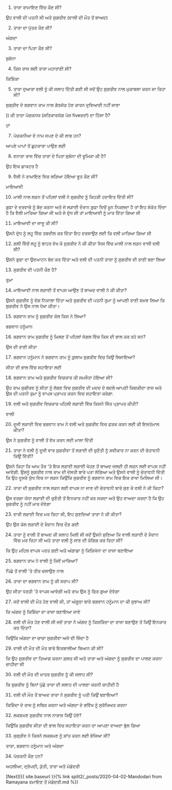 1) ਤਾਰਾ ਰਾਮਾਇਣ ਵਿੱਚ ਕੌਣ ਸੀ?

ਉਹ ਵਾਲੀ ਦੀ ਪਤਨੀ ਸੀ ਅਤੇ ਸੁਗਰੀਵ (ਵਾਲੀ ਦੀ ਮੌਤ ਤੋਂ ਬਾਅਦ)

2) ਤਾਰਾ ਦਾ ਪੁੱਤਰ ਕੌਣ ਸੀ?

ਅੰਗਦਾ

3) ਤਾਰਾ ਦਾ ਪਿਤਾ ਕੌਣ ਸੀ?

ਸੁਸ਼ੇਨਾ

4) ਕਿਸ ਰਾਜ ਲਈ ਤਾਰਾ ਮਹਾਰਾਣੀ ਸੀ?

ਕਿਸ਼ਿੰਕਾ

5) ਤਾਰਾ ਦੁਆਰਾ ਵਲੀ ਨੂੰ ਕੀ ਸਲਾਹ ਦਿੱਤੀ ਗਈ ਸੀ ਜਦੋਂ ਉਹ ਸੁਗਰੀਵ ਨਾਲ ਮੁਕਾਬਲਾ ਕਰਨ ਜਾ ਰਿਹਾ ਸੀ?

ਸੁਗ੍ਰੀਵ ਦੇ ਭਗਵਾਨ ਰਾਮ ਨਾਲ ਗੱਠਜੋੜ ਹੋਣ ਕਾਰਨ ਦੁਵਿਆਈ ਨਹੀਂ ਜਾਣਾ

)) ਕੀ ਤਾਰਾ ਪੰਚਕਨਯ (ਸਤਿਕਾਰਯੋਗ ਪੰਜ fiveਰਤਾਂ) ਦਾ ਹਿੱਸਾ ਹੈ?

ਹਾਂ

7) ਪੰਚਕਨੀਆ ਦੇ ਨਾਮ ਜਪਣ ਦੇ ਕੀ ਲਾਭ ਹਨ?

ਆਪਣੇ ਪਾਪਾਂ ਤੋਂ ਛੁਟਕਾਰਾ ਪਾਉਣ ਲਈ

8) ਵਨਾਰਾ ਰਾਜ ਵਿੱਚ ਤਾਰਾ ਦੇ ਪਿਤਾ ਸੁਸ਼ੇਨਾ ਦੀ ਭੂਮਿਕਾ ਕੀ ਹੈ?

ਉਹ ਇਕ ਡਾਕਟਰ ਹੈ

9) ਵੈਲੀ ਨੇ ਰਾਮਾਇਣ ਵਿਚ ਲੜਿਆ ਹੋਇਆ ਭੂਤ ਕੌਣ ਸੀ?

ਮਾਇਆਵੀ

10) ਮਾਲੀ ਨਾਲ ਲੜਨ ਤੋਂ ਪਹਿਲਾਂ ਵਲੀ ਨੇ ਸੁਗਰੀਵ ਨੂੰ ਕਿਹੜੀ ਹਦਾਇਤ ਦਿੱਤੀ ਸੀ?

ਗੁਫਾ ਦੇ ਦਰਵਾਜ਼ੇ ਨੂੰ ਬੰਦ ਕਰਨਾ ਅਤੇ ਜੇ ਲੜਾਈ ਦੌਰਾਨ ਗੁਫਾ ਵਿਚੋਂ ਖ਼ੂਨ ਨਿਕਲਦਾ ਹੈ ਤਾਂ ਇਹ ਸੰਕੇਤ ਦਿੰਦਾ ਹੈ ਕਿ ਵੈਲੀ ਮਾਰਿਆ ਗਿਆ ਸੀ ਅਤੇ ਜੇ ਦੁੱਧ ਸੀ ਤਾਂ ਮਾਇਆਵੀ ਨੂੰ ਮਾਰ ਦਿੱਤਾ ਗਿਆ ਸੀ

11) ਮਾਇਆਵੀ ਦਾ ਜਾਦੂ ਕੀ ਸੀ?

ਉਸਨੇ ਦੁੱਧ ਨੂੰ ਲਹੂ ਵਿੱਚ ਤਬਦੀਲ ਕਰ ਦਿੱਤਾ ਇਹ ਦਰਸਾਉਣ ਲਈ ਕਿ ਵਲੀ ਮਾਰਿਆ ਗਿਆ ਸੀ

12) ਗਲੀ ਵਿੱਚੋਂ ਲਹੂ ਨੂੰ ਬਾਹਰ ਵੇਖ ਕੇ ਸੁਗਰੀਵ ਨੇ ਕੀ ਕੀਤਾ ਜਿਸ ਵਿੱਚ ਮਾਲੀ ਨਾਲ ਲੜਨ ਵਾਲੀ ਵਲੀ ਸੀ?

ਉਸਨੇ ਗੁਫਾ ਦਾ ਉਦਘਾਟਨ ਬੰਦ ਕਰ ਦਿੱਤਾ ਅਤੇ ਵਲੀ ਦੀ ਪਤਨੀ ਤਾਰਾ ਨੂੰ ਸੁਗਰੀਵ ਦੀ ਰਾਣੀ ਬਣਾ ਲਿਆ


13) ਸੁਗਰੀਵ ਦੀ ਪਤਨੀ ਕੌਣ ਹੈ?

ਰੁਮਾ

14) ਮਾਇਆਵੀ ਨਾਲ ਲੜਾਈ ਤੋਂ ਵਾਪਸ ਆਉਣ ਤੋਂ ਬਾਅਦ ਵਾਲੀ ਨੇ ਕੀ ਕੀਤਾ?

ਉਸਨੇ ਸੁਗਰੀਵ ਨੂੰ ਦੇਸ਼ ਨਿਕਾਲਾ ਦਿੱਤਾ ਅਤੇ ਸੁਗਰੀਵ ਦੀ ਪਤਨੀ ਰੁਮਾ ਨੂੰ ਆਪਣੀ ਰਾਣੀ ਸਮਝ ਲਿਆ ਕਿ ਸੁਗਰੀਵ ਨੇ ਉਸ ਨਾਲ ਧੋਖਾ ਕੀਤਾ।

15) ਭਗਵਾਨ ਰਾਮ ਨੂੰ ਸੁਗਰੀਵ ਕੋਲ ਕਿਸ ਨੇ ਲਿਆ?

ਭਗਵਾਨ ਹਨੂੰਮਾਨ

16) ਭਗਵਾਨ ਰਾਮ ਸੁਗਰੀਵ ਨੂੰ ਮਿਲਣ ਤੋਂ ਪਹਿਲਾਂ ਜੰਗਲ ਵਿੱਚ ਕਿਸ ਦੀ ਭਾਲ ਕਰ ਰਹੇ ਸਨ?

ਉਸ ਦੀ ਰਾਣੀ ਸੀਤਾ

17) ਭਗਵਾਨ ਹਨੂੰਮਾਨ ਨੇ ਭਗਵਾਨ ਰਾਮ ਨੂੰ ਗ਼ੁਲਾਮ ਸੁਗਰੀਵ ਵਿਚ ਕਿਉਂ ਲਿਜਾਇਆ?

ਸੀਤਾ ਦੀ ਭਾਲ ਵਿੱਚ ਸਹਾਇਤਾ ਲਈ

18) ਭਗਵਾਨ ਰਾਮ ਅਤੇ ਸੁਗਰੀਵ ਵਿਚਕਾਰ ਕੀ ਸਮਝੌਤਾ ਹੋਇਆ ਸੀ?

ਉਹ ਰਾਮ ਸੁਗੀਰਵ ਨੂੰ ਸੀਤਾ ਨੂੰ ਲੱਭਣ ਵਿਚ ਸੁਗਰੀਵ ਦੀ ਮਦਦ ਦੇ ਬਦਲੇ ਆਪਣੀ ਕਿਸ਼ਕੀਦਾ ਰਾਜ ਅਤੇ ਉਸ ਦੀ ਪਤਨੀ ਰੁਮਾ ਨੂੰ ਵਾਪਸ ਪ੍ਰਾਪਤ ਕਰਨ ਵਿਚ ਸਹਾਇਤਾ ਕਰੇਗਾ.

19) ਵਲੀ ਅਤੇ ਸੁਗਰੀਵ ਵਿਚਕਾਰ ਪਹਿਲੀ ਲੜਾਈ ਵਿੱਚ ਕਿਸਨੇ ਜਿੱਤ ਪ੍ਰਾਪਤ ਕੀਤੀ?

ਵਾਲੀ

20) ਦੂਜੀ ਲੜਾਈ ਵਿਚ ਭਗਵਾਨ ਰਾਮ ਨੇ ਵਲੀ ਅਤੇ ਸੁਗਰੀਵ ਵਿਚ ਫ਼ਰਕ ਕਰਨ ਲਈ ਕੀ ਇਸਤੇਮਾਲ ਕੀਤਾ?

ਉਸ ਨੇ ਸੁਗਰੀਵ ਨੂੰ ਵਾਲੀ ਤੋਂ ਵੱਖ ਕਰਨ ਲਈ ਮਾਲਾ ਦਿੱਤੀ

21) ਤਾਰਾ ਨੇ ਵਲੀ ਨੂੰ ਦੂਜੀ ਵਾਰ ਸੁਗਰੀਵਾ ਤੋਂ ਲੜਾਈ ਦੀ ਚੁਣੌਤੀ ਨੂੰ ਸਵੀਕਾਰ ਨਾ ਕਰਨ ਦੀ ਚੇਤਾਵਨੀ ਕਿਉਂ ਦਿੱਤੀ?

ਉਸਨੇ ਕਿਹਾ ਕਿ ਆਮ ਤੌਰ 'ਤੇ ਇਕ ਲੜਾਈ ਲੜਾਈ ਖੋਹਣ ਤੋਂ ਬਾਅਦ ਜਲਦੀ ਹੀ ਲੜਨ ਲਈ ਵਾਪਸ ਨਹੀਂ ਆਵੇਗੀ. ਉਸਨੂੰ ਸੁਗਰੀਵ ਨਾਲ ਰਾਮ ਦੀ ਦੋਸਤੀ ਬਾਰੇ ਪਤਾ ਲੱਗਿਆ ਅਤੇ ਉਸਨੇ ਵਾਲੀ ਨੂੰ ਚੇਤਾਵਨੀ ਦਿੱਤੀ ਕਿ ਉਹ ਦੂਸਰੇ ਯੁੱਧ ਵਿਚ ਨਾ ਲੜਨ ਕਿਉਂਕਿ ਸੁਗਰੀਵ ਨੂੰ ਭਗਵਾਨ ਰਾਮ ਵਿਚ ਇਕ ਰਾਖਾ ਮਿਲਿਆ ਸੀ।

22) ਤਾਰਾ ਦੀ ਸੁਗਰੀਵ ਨਾਲ ਲੜਨ ਲਈ ਵਾਪਸ ਨਾ ਜਾਣ ਦੀ ਚੇਤਾਵਨੀ ਬਾਰੇ ਸੁਣ ਕੇ ਵਲੀ ਨੇ ਕੀ ਕਿਹਾ?

ਉਸ ਵਰਗਾ ਯੋਧਾ ਲੜਾਈ ਦੀ ਚੁਣੌਤੀ ਤੋਂ ਇਨਕਾਰ ਨਹੀਂ ਕਰ ਸਕਦਾ ਅਤੇ ਉਹ ਵਾਅਦਾ ਕਰਦਾ ਹੈ ਕਿ ਉਹ ਸੁਗਰੀਵ ਨੂੰ ਨਹੀਂ ਮਾਰ ਦੇਵੇਗਾ

23) ਵਾਰੀ ਲੜਾਈ ਵਿਚ ਮਰ ਰਿਹਾ ਸੀ, ਇਹ ਸੁਣਦਿਆਂ ਤਾਰਾ ਨੇ ਕੀ ਕੀਤਾ?

ਉਹ ਉਸ ਕੋਲ ਲੜਾਈ ਦੇ ਮੈਦਾਨ ਵਿਚ ਦੌੜ ਗਈ

24) ਤਾਰਾ ਨੂੰ ਵਾਲੀ ਤੋਂ ਬਾਅਦ ਕੀ ਸਲਾਹ ਮਿਲੀ ਸੀ ਜਦੋਂ ਉਸਨੇ ਸੁਣਿਆ ਕਿ ਵਾਲੀ ਲੜਾਈ ਦੇ ਮੈਦਾਨ ਵਿੱਚ ਮਰ ਰਿਹਾ ਸੀ ਅਤੇ ਤਾਰਾ ਵਲੀ ਨੂੰ ਜਾਣ ਦੀ ਕੋਸ਼ਿਸ਼ ਕਰ ਰਿਹਾ ਸੀ?

ਕਿ ਉਹ ਮਹਿਲ ਵਾਪਸ ਪਰਤ ਗਈ ਅਤੇ ਅੰਗਾਡਾ ਨੂੰ ਕਿਸ਼ਿਖੰਧਾ ਦਾ ਰਾਜਾ ਬਣਾਇਆ

25) ਭਗਵਾਨ ਰਾਮ ਨੇ ਵਾਲੀ ਨੂੰ ਕਿਵੇਂ ਮਾਰਿਆ?

ਪਿੱਛੇ ਤੋਂ ਵਾਲੀ 'ਤੇ ਤੀਰ ਚਲਾਉਣ ਨਾਲ

26) ਤਾਰਾ ਦਾ ਭਗਵਾਨ ਰਾਮ ਨੂੰ ਕੀ ਸਰਾਪ ਸੀ?

ਉਹ ਸੀਤਾ ਧਰਤੀ 'ਤੇ ਵਾਪਸ ਆਵੇਗੀ ਅਤੇ ਰਾਮ ਉਸ ਨੂੰ ਫਿਰ ਗੁਆ ਦੇਵੇਗਾ

27) ਜਦੋਂ ਵਾਲੀ ਦੀ ਮੌਤ ਹੋਣ ਵਾਲੀ ਸੀ, ਤਾਂ ਅੰਗੂਠਾ ਬਾਰੇ ਭਗਵਾਨ ਹਨੂੰਮਾਨ ਦਾ ਕੀ ਸੁਝਾਅ ਸੀ?

ਕਿ ਅੰਗਦ ਨੂੰ ਕਿਸ਼ਿੰਦਾ ਦਾ ਰਾਜਾ ਬਣਾਇਆ ਜਾਵੇ

28) ਵਲੀ ਦੀ ਮੌਤ ਹੋਣ ਵਾਲੀ ਸੀ ਜਦੋਂ ਤਾਰਾ ਨੇ ਅੰਗਦ ਨੂੰ ਕਿਸ਼ਕਿੰਦਾ ਦਾ ਰਾਜਾ ਬਣਾਉਣ ਤੋਂ ਕਿਉਂ ਇਨਕਾਰ ਕਰ ਦਿੱਤਾ?

ਕਿਉਂਕਿ ਅੰਗਦਾ ਦਾ ਚਾਚਾ ਸੁਗਰੀਵਾ ਅਜੇ ਵੀ ਜਿੰਦਾ ਹੈ

29) ਵਾਲੀ ਦੀ ਮੌਤ ਦੀ ਮੌਤ ਬਾਰੇ ਇਕਬਾਲੀਆ ਬਿਆਨ ਕੀ ਸੀ?

ਕਿ ਉਹ ਸੁਗਰੀਵ ਦਾ ਤਿਆਗ ਕਰਨਾ ਗ਼ਲਤ ਸੀ ਅਤੇ ਤਾਰਾ ਅਤੇ ਅੰਗਦਾ ਨੂੰ ਸੁਗਰੀਵ ਦਾ ਪਾਲਣ ਕਰਨਾ ਚਾਹੀਦਾ ਸੀ

30) ਵਲੀ ਦੀ ਮੌਤ ਦੀ ਖ਼ਾਤਰ ਸੁਗਰੀਵ ਨੂੰ ਕੀ ਸਲਾਹ ਸੀ?

ਕਿ ਸੁਗਰੀਵ ਨੂੰ ਬਿਨਾਂ ਪੁੱਛੇ ਤਾਰਾ ਦੀ ਸਲਾਹ ਦੀ ਪਾਲਣਾ ਕਰਨੀ ਚਾਹੀਦੀ ਹੈ

31) ਵਲੀ ਦੀ ਮੌਤ ਤੋਂ ਬਾਅਦ ਤਾਰਾ ਨੇ ਸੁਗਰੀਵ ਨੂੰ ਪਤੀ ਕਿਉਂ ਬਣਾਇਆ?

ਕਿਸ਼ਿੰਦਾ ਦੇ ਰਾਜ ਨੂੰ ਸਥਿਰ ਕਰਨਾ ਅਤੇ ਅੰਗਦਾ ਦੇ ਭਵਿੱਖ ਨੂੰ ਸੁਰੱਖਿਅਤ ਕਰਨਾ

32) ਲਕਸ਼ਮਣ ਸੁਗਰੀਵ ਨਾਲ ਨਾਰਾਜ਼ ਕਿਉਂ ਹੋਏ?

ਕਿਉਂਕਿ ਸੁਗਰੀਵ ਸੀਤਾ ਦੀ ਭਾਲ ਵਿਚ ਸਹਾਇਤਾ ਕਰਨ ਦਾ ਆਪਣਾ ਵਾਅਦਾ ਭੁੱਲ ਗਿਆ

33) ਸੁਗ੍ਰੀਵ ਨੇ ਕਿਸਨੇ ਲਕਸ਼ਮਣ ਨੂੰ ਸ਼ਾਂਤ ਕਰਨ ਲਈ ਭੇਜਿਆ ਸੀ?

ਤਾਰਾ, ਭਗਵਾਨ ਹਨੂੰਮਾਨ ਅਤੇ ਅੰਗਦਾ

34) ਪੰਚਕਨੀ ਕੌਣ ਹਨ?

ਅਹਲੀਆ, ਦ੍ਰੋਪਦੀ, ਕੁੰਤੀ, ਤਾਰਾ ਅਤੇ ਮੰਡੋਦਰੀ

[Next]({{ site.baseurl }}{% link  split2/_posts/2020-04-02-Mandodari from Ramayana ਰਮਾਇਣ ਤੋਂ ਮੰਡੋਦਰੀ.md %})
